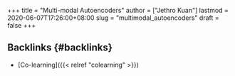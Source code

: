 +++
title = "Multi-modal Autoencoders"
author = ["Jethro Kuan"]
lastmod = 2020-06-07T17:26:00+08:00
slug = "multimodal_autoencoders"
draft = false
+++

## Backlinks {#backlinks}

- [Co-learning]({{< relref "colearning" >}})
